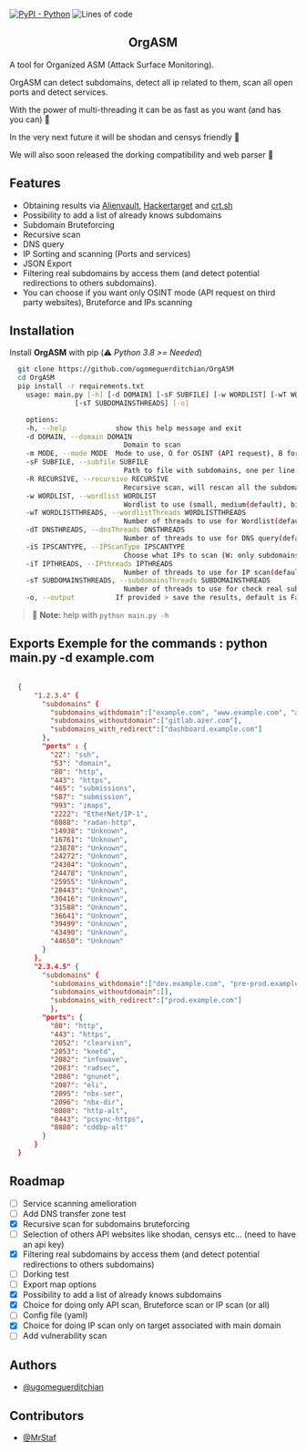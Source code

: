 [![PyPI - Python](https://img.shields.io/badge/python-v3%2E8-181717?logo=python&style=for-the-badge)](https://github.com/ugomeguerditchian/OrgASM)
![Lines of code](https://img.shields.io/tokei/lines/github.com/ugomeguerditchian/OrgASM?style=for-the-badge)

<h2 align="center">OrgASM</h2>

A tool for Organized ASM (Attack Surface Monitoring).

OrgASM can detect subdomains, detect all ip related to them, scan all open ports and detect services.

With the power of multi-threading it can be as fast as you want (and has you can) 🚀

In the very next future it will be shodan and censys friendly 🙌

We will also soon released the dorking compatibility and web parser 🥸

## Features

- Obtaining results via [Alienvault](https://otx.alienvault.com/), [Hackertarget](https://hackertarget.com/) and [crt.sh](https://crt.sh/)
- Possibility to add a list of already knows subdomains
- Subdomain Bruteforcing
- Recursive scan
- DNS query
- IP Sorting and scanning (Ports and services)
- JSON Export
- Filtering real subdomains by access them (and detect potential redirections to others subdomains).
- You can choose if you want only OSINT mode (API request on third party websites), Bruteforce and IPs scanning

## Installation

Install **OrgASM** with pip
(:warning: *Python 3.8 >= Needed*)

```bash
  git clone https://github.com/ugomeguerditchian/OrgASM
  cd OrgASM
  pip install -r requirements.txt
    usage: main.py [-h] [-d DOMAIN] [-sF SUBFILE] [-w WORDLIST] [-wT WORDLISTTHREADS] [-dT DNSTHREADS] [-iS IPSCANTYPE] [-iT IPTHREADS]
                [-sT SUBDOMAINSTHREADS] [-o]

    options:
    -h, --help            show this help message and exit
    -d DOMAIN, --domain DOMAIN
                            Domain to scan
    -m MODE, --mode MODE  Mode to use, O for OSINT (API request), B for bruteforce, S for IP scan (default OBS)
    -sF SUBFILE, --subfile SUBFILE
                            Path to file with subdomains, one per line
    -R RECURSIVE, --recursive RECURSIVE
                            Recursive scan, will rescan all the subdomains finds and go deeper as you want, default is 0
    -w WORDLIST, --wordlist WORDLIST
                            Wordlist to use (small, medium(default), big)
    -wT WORDLISTTHREADS, --wordlistThreads WORDLISTTHREADS
                            Number of threads to use for Wordlist(default 500)
    -dT DNSTHREADS, --dnsThreads DNSTHREADS
                            Number of threads to use for DNS query(default 500)
    -iS IPSCANTYPE, --IPScanType IPSCANTYPE
                            Choose what IPs to scan (W: only subdomains IP containing domain given, WR: only subdomains IP containtaining domain given but with a redirect, A: All subdomains detected
    -iT IPTHREADS, --IPthreads IPTHREADS
                            Number of threads to use for IP scan(default 2000)
    -sT SUBDOMAINSTHREADS, --subdomainsThreads SUBDOMAINSTHREADS
                            Number of threads to use for check real subdomains(default 500)
    -o, --output          If provided > save the results, default is False
```

> :memo: **Note:** help with `python main.py -h`

## Exports Exemple for the commands : python main.py -d example.com

```json

  {
      "1.2.3.4" {
        "subdomains" {
          "subdomains_withdomain":["example.com", "www.example.com", "admin.example.com"],
          "subdomains_withoutdomain":["gitlab.azer.com"],
          "subdomains_with_redirect":["dashboard.example.com"]
        },
        "ports" : {
          "22": "ssh",
          "53": "domain",
          "80": "http",
          "443": "https",
          "465": "submissions",
          "587": "submission",
          "993": "imaps",
          "2222": "EtherNet/IP-1",
          "8088": "radan-http",
          "14938": "Unknown",
          "16761": "Unknown",
          "23878": "Unknown",
          "24272": "Unknown",
          "24304": "Unknown",
          "24478": "Unknown",
          "25955": "Unknown",
          "28443": "Unknown",
          "30416": "Unknown",
          "31588": "Unknown",
          "36641": "Unknown",
          "39499": "Unknown",
          "43490": "Unknown",
          "44650": "Unknown"
        }
      },
      "2.3.4.5" {
        "subdomains" {
          "subdomains_withdomain":["dev.example.com", "pre-prod.example.com"],
          "subdomains_withoutdomain":[],
          "subdomains_with_redirect":["prod.example.com"]
          },
        "ports": {
          "80": "http",
          "443": "https",
          "2052": "clearvisn",
          "2053": "knetd",
          "2082": "infowave",
          "2083": "radsec",
          "2086": "gnunet",
          "2087": "eli",
          "2095": "nbx-ser",
          "2096": "nbx-dir",
          "8080": "http-alt",
          "8443": "pcsync-https",
          "8880": "cddbp-alt"
        }
      }
  }

```

## Roadmap

- [ ] Service scanning amelioration
- [ ] Add DNS transfer zone test
- [X] Recursive scan for subdomains bruteforcing
- [ ] Selection of others API websites like shodan, censys etc... (need to have an api key)
- [X] Filtering real subdomains by access them (and detect potential redirections to others subdomains)
- [ ] Dorking test
- [ ] Export map options
- [X] Possibility to add a list of already knows subdomains
- [X] Choice for doing only API scan, Bruteforce scan or IP scan (or all)
- [ ] Config file (yaml)
- [X] Choice for doing IP scan only on target associated with main domain
- [ ] Add vulnerability scan
## Authors

- [@ugomeguerditchian](https://github.com/ugomeguerditchian)

## Contributors

- [@MrStaf](https://github.com/MrStaf)
